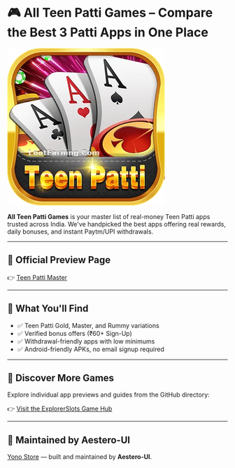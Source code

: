 # 🎮 All Teen Patti Games – Compare the Best 3 Patti Apps in One Place

[![All Teen Patti Games](https://raw.githubusercontent.com/Aestero-UI/all-teen-patti/main/all-teen-patti.webp)](https://www.explorerslots.com/preview.html?slug=All-Teen-Patti)

**All Teen Patti Games** is your master list of real-money Teen Patti apps trusted across India. We've handpicked the best apps offering real rewards, daily bonuses, and instant Paytm/UPI withdrawals.

---

## 🔗 Official Preview Page

👉 [Teen Patti Master](https://www.yonostore.app/teen-patti-master)

---

## 🧩 What You'll Find

- ✅ Teen Patti Gold, Master, and Rummy variations  
- ✅ Verified bonus offers (₹60+ Sign-Up)  
- ✅ Withdrawal-friendly apps with low minimums  
- ✅ Android-friendly APKs, no email signup required

---

## 🔎 Discover More Games

Explore individual app previews and guides from the GitHub directory:

👉 [Visit the ExplorerSlots Game Hub](https://aestero-ui.github.io/games/)

---

## 👤 Maintained by Aestero-UI

[Yono Store](https://www.yonostore.app/) — built and maintained by **Aestero-UI**.
